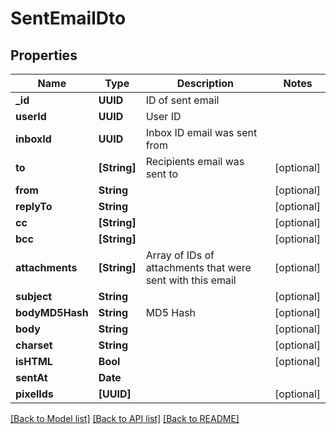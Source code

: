 # SentEmailDto

## Properties
Name | Type | Description | Notes
------------ | ------------- | ------------- | -------------
**_id** | **UUID** | ID of sent email | 
**userId** | **UUID** | User ID | 
**inboxId** | **UUID** | Inbox ID email was sent from | 
**to** | **[String]** | Recipients email was sent to | [optional] 
**from** | **String** |  | [optional] 
**replyTo** | **String** |  | [optional] 
**cc** | **[String]** |  | [optional] 
**bcc** | **[String]** |  | [optional] 
**attachments** | **[String]** | Array of IDs of attachments that were sent with this email | [optional] 
**subject** | **String** |  | [optional] 
**bodyMD5Hash** | **String** | MD5 Hash | [optional] 
**body** | **String** |  | [optional] 
**charset** | **String** |  | [optional] 
**isHTML** | **Bool** |  | [optional] 
**sentAt** | **Date** |  | 
**pixelIds** | **[UUID]** |  | [optional] 

[[Back to Model list]](../README#documentation-for-models) [[Back to API list]](../README#documentation-for-api-endpoints) [[Back to README]](../README)


